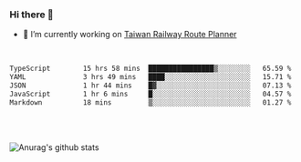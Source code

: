 ### Hi there 👋

- 🔭 I’m currently working on [Taiwan Railway Route Planner](https://github.com/Taiwan-Railway-Route-Planner)

<br/>

<!--START_SECTION:waka-->

```txt
TypeScript        15 hrs 58 mins  ████████████████▒░░░░░░░░   65.59 %
YAML              3 hrs 49 mins   ████░░░░░░░░░░░░░░░░░░░░░   15.71 %
JSON              1 hr 44 mins    █▓░░░░░░░░░░░░░░░░░░░░░░░   07.13 %
JavaScript        1 hr 6 mins     █░░░░░░░░░░░░░░░░░░░░░░░░   04.57 %
Markdown          18 mins         ▒░░░░░░░░░░░░░░░░░░░░░░░░   01.27 %
```

<!--END_SECTION:waka-->

<br/>
<br/>

![Anurag's github stats](https://github-readme-stats.vercel.app/api?username=DepickereSven&show_icons=true&theme=tokyonight)



<!--
**DepickereSven/DepickereSven** is a ✨ _special_ ✨ repository because its `README.md` (this file) appears on your GitHub profile.

Here are some ideas to get you started:

- 🔭 I’m currently working on ...
- 🌱 I’m currently learning ...
- 👯 I’m looking to collaborate on ...
- 🤔 I’m looking for help with ...
- 💬 Ask me about ...
- 📫 How to reach me: ...
- 😄 Pronouns: ...
- ⚡ Fun fact: ...
-->
